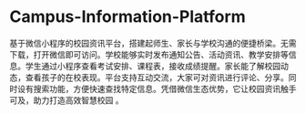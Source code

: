 # Campus-Information-Platform
基于微信小程序的校园资讯平台，搭建起师生、家长与学校沟通的便捷桥梁。无需下载，打开微信即可访问。学校能够实时发布通知公告、活动资讯、教学安排等信息。学生通过小程序查看考试安排、课程表，接收成绩提醒。家长能了解校园动态，查看孩子的在校表现。平台支持互动交流，大家可对资讯进行评论、分享。同时设有搜索功能，方便快速查找特定信息。凭借微信生态优势，它让校园资讯触手可及，助力打造高效智慧校园 。
